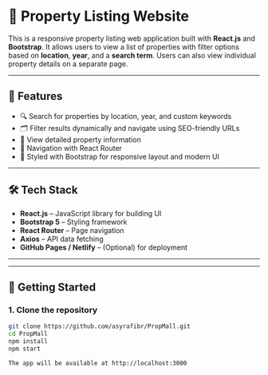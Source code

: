 # 🏡 Property Listing Website

This is a responsive property listing web application built with **React.js** and **Bootstrap**. It allows users to view a list of properties with filter options based on **location**, **year**, and a **search term**. Users can also view individual property details on a separate page.

---

## 🚀 Features

- 🔍 Search for properties by location, year, and custom keywords
- 🗂 Filter results dynamically and navigate using SEO-friendly URLs
- 📄 View detailed property information
- 🧭 Navigation with React Router
- 💅 Styled with Bootstrap for responsive layout and modern UI

---

## 🛠 Tech Stack

- **React.js** – JavaScript library for building UI
- **Bootstrap 5** – Styling framework
- **React Router** – Page navigation
- **Axios** – API data fetching
- **GitHub Pages / Netlify** – (Optional) for deployment

---

---

## 🔧 Getting Started

### 1. Clone the repository
```bash
git clone https://github.com/asyrafibr/PropMall.git
cd PropMall
npm install
npm start

The app will be available at http://localhost:3000

